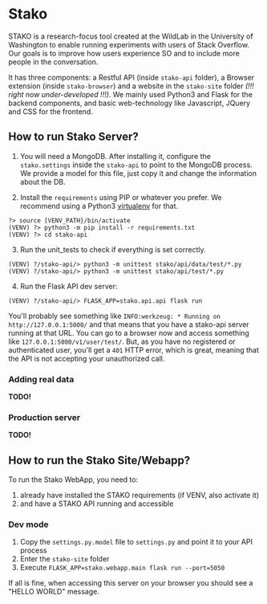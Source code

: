 # Stako

STAKO is a research-focus tool created at the WildLab in the University of Washington to enable running experiments with users of Stack Overflow. Our goals is to improve how users experience SO and to include more people in the conversation.

It has three components: a Restful API (inside `stako-api` folder), a Browser extension (inside `stako-browser`) and a website in the `stako-site` folder *(!!! right now under-developed !!!)*. We mainly used Python3 and Flask for the backend components, and basic web-technology like Javascript, JQuery and CSS for the frontend.

## How to run Stako Server?

1. You will need a MongoDB. After installing it, configure the `stako.settings` inside the `stako-api` to point to the MongoDB process. We provide a model for this file, just copy it and change the information about the DB.

2. Install the `requirements` using PIP or whatever you prefer. We recommend using a Python3 [virtualenv](https://pythonbasics.org/virtualenv/) for that.

```
?> source [VENV_PATH}/bin/activate
(VENV) ?> python3 -m pip install -r requirements.txt
(VENV) ?> cd stako-api
```

3. Run the unit_tests to check if everything is set correctly.

```
(VENV) ?/stako-api/> python3 -m unittest stako/api/data/test/*.py
(VENV) ?/stako-api/> python3 -m unittest stako/api/test/*.py
```

4. Run the Flask API dev server:

```
(VENV) ?/stako-api/> FLASK_APP=stako.api.api flask run
```

You'll probably see something like `INFO:werkzeug: * Running on http://127.0.0.1:5000/` and that means that you have a stako-api server running at that URL. You can go to a browser now and access something like `127.0.0.1:5000/v1/user/test/`. But, as you have no registered or authenticated user, you'll get a `401` HTTP error, which is great, meaning that the API is not accepting your unauthorized call.

### Adding real data

**TODO!**

### Production server

**TODO!**


## How to run the Stako Site/Webapp?

To run the Stako WebApp, you need to:
1. already have installed the STAKO requirements (if VENV, also activate it)
2. and have a STAKO API running and accessible

### Dev mode

1. Copy the `settings.py.model` file to `settings.py` and point it to your API process
2. Enter the `stako-site` folder
3. Execute `FLASK_APP=stako.webapp.main flask run --port=5050`

If all is fine, when accessing this server on your browser you should see a "HELLO WORLD" message.